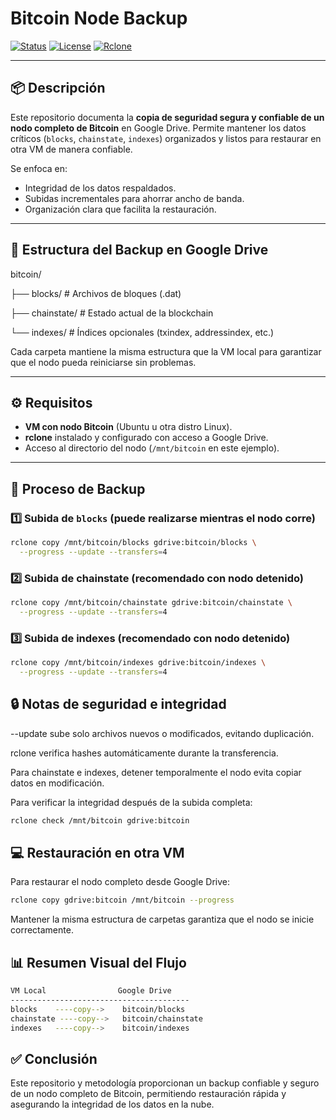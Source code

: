 # Bitcoin Node Backup

[![Status](https://img.shields.io/badge/status-stable-green)](https://github.com/)
[![License](https://img.shields.io/badge/license-MIT-blue)](LICENSE)
[![Rclone](https://img.shields.io/badge/tool-rclone-yellow)](https://rclone.org/)

---

## 📦 Descripción

Este repositorio documenta la **copia de seguridad segura y confiable de un nodo completo de Bitcoin** en Google Drive. Permite mantener los datos críticos (`blocks`, `chainstate`, `indexes`) organizados y listos para restaurar en otra VM de manera confiable.

Se enfoca en:  

- Integridad de los datos respaldados.  
- Subidas incrementales para ahorrar ancho de banda.  
- Organización clara que facilita la restauración.  

---

## 📁 Estructura del Backup en Google Drive

bitcoin/

├── blocks/ # Archivos de bloques (.dat)

├── chainstate/ # Estado actual de la blockchain

└── indexes/ # Índices opcionales (txindex, addressindex, etc.)


Cada carpeta mantiene la misma estructura que la VM local para garantizar que el nodo pueda reiniciarse sin problemas.

---

## ⚙️ Requisitos

- **VM con nodo Bitcoin** (Ubuntu u otra distro Linux).  
- **rclone** instalado y configurado con acceso a Google Drive.  
- Acceso al directorio del nodo (`/mnt/bitcoin` en este ejemplo).  

---

## 🚀 Proceso de Backup

### 1️⃣ Subida de `blocks` (puede realizarse mientras el nodo corre)
```bash
rclone copy /mnt/bitcoin/blocks gdrive:bitcoin/blocks \
  --progress --update --transfers=4 
`````

### 2️⃣ Subida de chainstate (recomendado con nodo detenido) 
```bash
rclone copy /mnt/bitcoin/chainstate gdrive:bitcoin/chainstate \
  --progress --update --transfers=4
```
### 3️⃣ Subida de indexes (recomendado con nodo detenido)
```bash 
rclone copy /mnt/bitcoin/indexes gdrive:bitcoin/indexes \
  --progress --update --transfers=4
```

## 🔒 Notas de seguridad e integridad

--update sube solo archivos nuevos o modificados, evitando duplicación.

rclone verifica hashes automáticamente durante la transferencia.

Para chainstate e indexes, detener temporalmente el nodo evita copiar datos en modificación.

Para verificar la integridad después de la subida completa:
```bash
rclone check /mnt/bitcoin gdrive:bitcoin
```

## 💻 Restauración en otra VM

Para restaurar el nodo completo desde Google Drive:
```bash
rclone copy gdrive:bitcoin /mnt/bitcoin --progress
```

Mantener la misma estructura de carpetas garantiza que el nodo se inicie correctamente.

## 📊 Resumen Visual del Flujo
```bash
VM Local                Google Drive
----------------------------------------
blocks    ----copy-->    bitcoin/blocks
chainstate ----copy-->   bitcoin/chainstate
indexes   ----copy-->    bitcoin/indexes
```

## ✅ Conclusión

Este repositorio y metodología proporcionan un backup confiable y seguro de un nodo completo de Bitcoin, permitiendo restauración rápida y asegurando la integridad de los datos en la nube.


